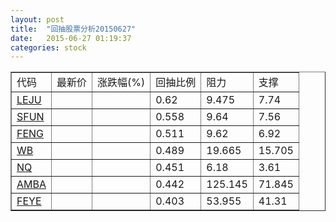 ```yaml
---
layout: post
title:  "回抽股票分析20150627"
date:   2015-06-27 01:19:37
categories: stock
---
```

<script type="text/javascript">
var stockList = []
stockList.push('gb_leju');
stockList.push('gb_sfun');
stockList.push('gb_feng');
stockList.push('gb_wb');
stockList.push('gb_nq');
stockList.push('gb_amba');
stockList.push('gb_feye');
</script>
<table border="1">
 <tr>
 <td>代码</td>
 <td>最新价</td>
 <td>涨跌幅(%)</td>
 <td>回抽比例</td>
 <td>阻力</td>
 <td>支撑</td>
</tr>
  <tr id="leju">
  <td><a href="http://stock.finance.sina.com.cn/usstock/quotes/LEJU.html" target="_blank">LEJU</a></td><td></td><td></td><td>0.62</td><td>9.475</td><td>7.74</td></tr>
  <tr id="sfun">
  <td><a href="http://stock.finance.sina.com.cn/usstock/quotes/SFUN.html" target="_blank">SFUN</a></td><td></td><td></td><td>0.558</td><td>9.64</td><td>7.56</td></tr>
  <tr id="feng">
  <td><a href="http://stock.finance.sina.com.cn/usstock/quotes/FENG.html" target="_blank">FENG</a></td><td></td><td></td><td>0.511</td><td>9.62</td><td>6.92</td></tr>
  <tr id="wb">
  <td><a href="http://stock.finance.sina.com.cn/usstock/quotes/WB.html" target="_blank">WB</a></td><td></td><td></td><td>0.489</td><td>19.665</td><td>15.705</td></tr>
  <tr id="nq">
  <td><a href="http://stock.finance.sina.com.cn/usstock/quotes/NQ.html" target="_blank">NQ</a></td><td></td><td></td><td>0.451</td><td>6.18</td><td>3.61</td></tr>
  <tr id="amba">
  <td><a href="http://stock.finance.sina.com.cn/usstock/quotes/AMBA.html" target="_blank">AMBA</a></td><td></td><td></td><td>0.442</td><td>125.145</td><td>71.845</td></tr>
  <tr id="feye">
  <td><a href="http://stock.finance.sina.com.cn/usstock/quotes/FEYE.html" target="_blank">FEYE</a></td><td></td><td></td><td>0.403</td><td>53.955</td><td>41.31</td></tr>
</table>
